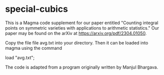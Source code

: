 # special-cubics

This is a Magma code supplement for our paper entitled "Counting integral points on symmetric varieties with applications to arithmetic statistics." Our paper may be found on the arXiv at https://arxiv.org/pdf/2304.01050.

Copy the file file avg.txt into your directory. Then it can be loaded into magma using the command 

load "avg.txt"; 

The code is adapted from a program originally written by Manjul Bhargava.
